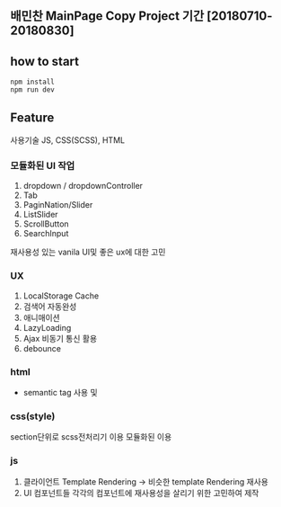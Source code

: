 ## 배민찬 MainPage Copy Project 기간 [20180710-20180830]

## how to start

```
npm install 
npm run dev 
```


## Feature 

사용기술 JS, CSS(SCSS), HTML 
### 모듈화된 UI 작업 

1. dropdown / dropdownController
2. Tab 
3. PaginNation/Slider
4. ListSlider
5. ScrollButton
6. SearchInput 

재사용성 있는 vanila UI및 좋은 ux에 대한 고민 

### UX

1. LocalStorage Cache 
2. 검색어 자동완성
3. 애니매이션 
4. LazyLoading 
5. Ajax 비동기 통신 활용 
6. debounce
### html 

* semantic tag 사용 및 

### css(style)

section단위로 scss전처리기 이용 모듈화된 이용 

### js 

1. 클라이언트 Template Rendering -> 비슷한 template Rendering 재사용
2. UI 컴포넌트들 각각의 컴포넌트에 재사용성을 살리기 위한 고민하여 제작

